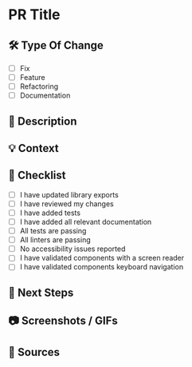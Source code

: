 # PR Title

<!--- Feel free to remove any unused sections -->

## :hammer_and_wrench: Type Of Change

<!--- Tick or place an `x` in all of the checkboxes that apply -->

- [ ] Fix
- [ ] Feature
- [ ] Refactoring
- [ ] Documentation

## :book: Description

<!--- Describe the changes -->

## :bulb: Context

<!--- Describe the purpose of the changes -->
<!--- Why did we make these changes? -->
<!--- What problem(s) do they solve? -->

## :pencil: Checklist

<!--- Tick or place an `x` in all of the checkboxes that apply -->
<!--- Remove checkboxes that do not apply -->

- [ ] I have updated library exports
- [ ] I have reviewed my changes
- [ ] I have added tests
- [ ] I have added all relevant documentation
- [ ] All tests are passing
- [ ] All linters are passing
- [ ] No accessibility issues reported
- [ ] I have validated components with a screen reader
- [ ] I have validated components keyboard navigation

## :crystal_ball: Next Steps

<!--- Describe any future changes that need to be made after merging the PR -->

## :camera: Screenshots / GIFs

<!--- Mandatory for any UI work -->
<!--- Link any screenshots / GIFs below -->

## :link: Sources

<!--- Add any links to external reference material -->
